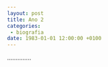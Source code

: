 ```yaml
---
layout: post
title: Ano 2
categories:
 - biografia
date: 1983-01-01 12:00:00 +0100
---
```


..............